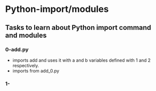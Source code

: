 # Python-import/modules
## Tasks to learn about Python import command and modules

### 0-add.py
- imports add and uses it with a and b variables defined with 1 and 2 respectively.
- imports from add_0.py

### 1-